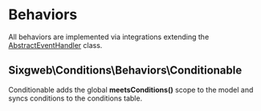 # Behaviors

All behaviors are implemented via integrations extending the [AbstractEventHandler](/attributize/api/eventhandler) class.

## Sixgweb\Conditions\Behaviors\Conditionable

Conditionable adds the global **meetsConditions()** scope to the model and syncs conditions to the conditions table.
